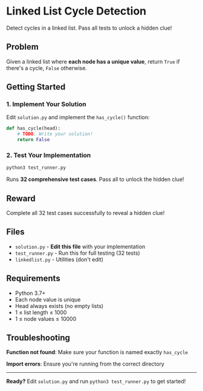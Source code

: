 # Linked List Cycle Detection

Detect cycles in a linked list. Pass all tests to unlock a hidden clue!

## Problem

Given a linked list where **each node has a unique value**, return `True` if there's a cycle, `False` otherwise.

## Getting Started

### 1. Implement Your Solution
Edit `solution.py` and implement the `has_cycle()` function:

```python
def has_cycle(head):
    # TODO: Write your solution!
    return False
```

### 2. Test Your Implementation
```bash
python3 test_runner.py
```
Runs **32 comprehensive test cases**. Pass all to unlock the hidden clue!


##  Reward

Complete all 32 test cases successfully to reveal a hidden clue!

## Files

- `solution.py` - **Edit this file** with your implementation
- `test_runner.py` - Run this for full testing (32 tests)
- `linkedlist.py` - Utilities (don't edit)

## Requirements

- Python 3.7+
- Each node value is unique 
- Head always exists (no empty lists)
- 1 ≤ list length ≤ 1000
- 1 ≤ node values ≤ 10000

## Troubleshooting

**Function not found**: Make sure your function is named exactly `has_cycle`

**Import errors**: Ensure you're running from the correct directory

---

 **Ready?** Edit `solution.py` and run `python3 test_runner.py` to get started!
